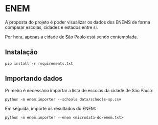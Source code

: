 # ENEM
A proposta do projeto é poder visualizar os dados dos ENEMS de forma comparar escolas, cidades e estados entre si.

Por hora, apenas a cidade de São Paulo está sendo contemplada.

## Instalação

`pip install -r requirements.txt`

## Importando dados

Primeiro é necessário importar a lista de escolas da cidade de São Paulo:

`python -m enem.importer --schools data/schools-sp.csv`

Em seguida, importe os resultados do ENEM:

`python -m enem.importer --enem <microdata-do-enem.txt>`

